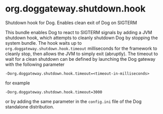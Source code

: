 # org.doggateway.shutdown.hook
Shutdown hook for Dog. Enables clean exit of Dog on SIGTERM

This bundle enables Dog to react to SIGTERM signals by adding a JVM shutdown hook, which attempts to cleanly shutdown Dog by stopping the system bundle. The hook waits up to ```org.doggateway.shutdown.hook.timeout``` milliseconds for the framework to cleanly stop, then allows the JVM to simply exit (abruptly).
The timeout to wait for a clean shutdown can be defined by launching the Dog gateway with the following parameter

```
-Dorg.doggateway.shutdown.hook.timeout=<timeout-in-milliseconds>
```
for example

```
-Dorg.doggateway.shutdown.hook.timeout=3000
```

or by adding the same parameter in the ```config.ini``` file of the Dog standalone distribution.
